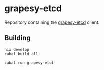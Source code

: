 # grapesy-etcd

Repository containing the [grapesy-etcd](grapesy-etcd/) client.

## Building

```
nix develop
cabal build all
```

```
cabal run grapesy-etcd
```
